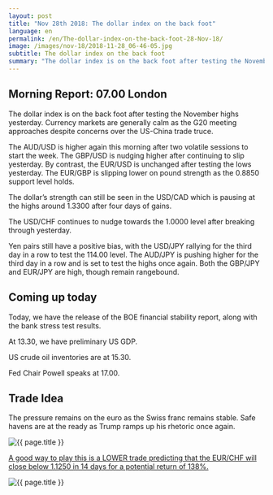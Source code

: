 ```yaml
---
layout: post
title: "Nov 28th 2018: The dollar index on the back foot"
language: en
permalink: /en/The-dollar-index-on-the-back-foot-28-Nov-18/
image: /images/nov-18/2018-11-28_06-46-05.jpg
subtitle: The dollar index on the back foot
summary: "The dollar index is on the back foot after testing the November highs yesterday. Currency markets are generally calm as the G20 meeting approaches despite concerns over the US-China trade truce"
---
```

## Morning Report: 07.00 London

The dollar index is on the back foot after testing the November highs yesterday. Currency markets are generally calm as the G20 meeting approaches despite concerns over the US-China trade truce. 

The AUD/USD is higher again this morning after two volatile sessions to start the week. The GBP/USD is nudging higher after continuing to slip yesterday. By contrast, the EUR/USD is unchanged after testing the lows yesterday. The EUR/GBP is slipping lower on pound strength as the 0.8850 support level holds. 

The dollar’s strength can still be seen in the USD/CAD which is pausing at the highs around 1.3300 after four days of gains. 

The USD/CHF continues to nudge towards the 1.0000 level after breaking through yesterday. 

Yen pairs still have a positive bias, with the USD/JPY rallying for the third day in a row to test the 114.00 level. The AUD/JPY is pushing higher for the third day in a row and is set to test the highs once again. Both the GBP/JPY and EUR/JPY are high, though remain rangebound. 

## Coming up today

Today, we have the release of the BOE financial stability report, along with the bank stress test results. 

At 13.30, we have preliminary US GDP. 

US crude oil inventories are at 15.30. 

Fed Chair Powell speaks at 17.00. 

## Trade Idea

The pressure remains on the euro as the Swiss franc remains stable. Safe havens are at the ready as Trump ramps up his rhetoric once again.

<img class="post-image" src="{{ site.url }}/images/nov-18/2018-11-28_06-46-05.jpg" alt="{{ page.title }}" title="{{ page.title }}">

<a href="%LINK%%?currency=GBP&market=forex&underlying=frxEURCHF&formname=higherlower&duration_amount=14&duration_units=d&amount=10&amount_type=stake&expiry_type=duration&barrier=1.1250" target="_blank">A good way to play this is a LOWER trade predicting that the EUR/CHF will close below 1.1250 in 14 days for a potential return of 138%.</a>

<img class="post-image" src="{{ site.url }}/images/nov-18/2018-11-28_06-50-00.jpg" alt="{{ page.title }}" title="{{ page.title }}">
